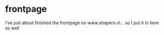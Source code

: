 <!--
  date: 2003-12-01
  modified: 2014-08-15
  slug: frontpage
  type: post
  categories: Director
  tags: illustration
-->

# frontpage

<p>I&#8217;ve just about finished the frontpage on www.shapers.nl&#8230; so I put it in here as well</p>
